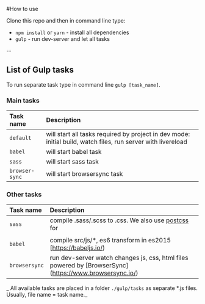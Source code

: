 #How to use

Clone this repo and then in command line type:

* `npm install` or `yarn` - install all dependencies
* `gulp` - run dev-server and let all tasks

--

## List of Gulp tasks

To run separate task type in command line `gulp [task_name]`.

### Main tasks
Task name          | Description                                                      
:------------------|:----------------------------------
`default`          | will start all tasks required by project in dev mode: initial build, watch files, run server with livereload
`babel`            | will start babel task 
`sass`             | will start sass task 
`browser-sync`     | will start browsersync task

### Other tasks
Task name          | Description                                                      
:------------------|:----------------------------------
`sass` 	           | compile .sass/.scss to .css. We also use [postcss](https://github.com/postcss/postcss) for                          |   [autoprefixer](https://github.com/postcss/autoprefixer) and [Lost]                                                |     (https://github.com/peterramsing/lost), so feel free to include other awesome postcss                           |     [plugins](https://github.com/postcss/postcss#plugins) when needed
                   |
`babel`            | compile src/js/*, es6 transform in es2015 [https://babeljs.io/)
`browsersync`      | run dev-server watch changes js, css, html files powered by [BrowserSync]                                                 (https://www.browsersync.io/)


_ All available tasks are placed in a folder `./gulp/tasks` as separate *.js files. Usually, file name = task name._






